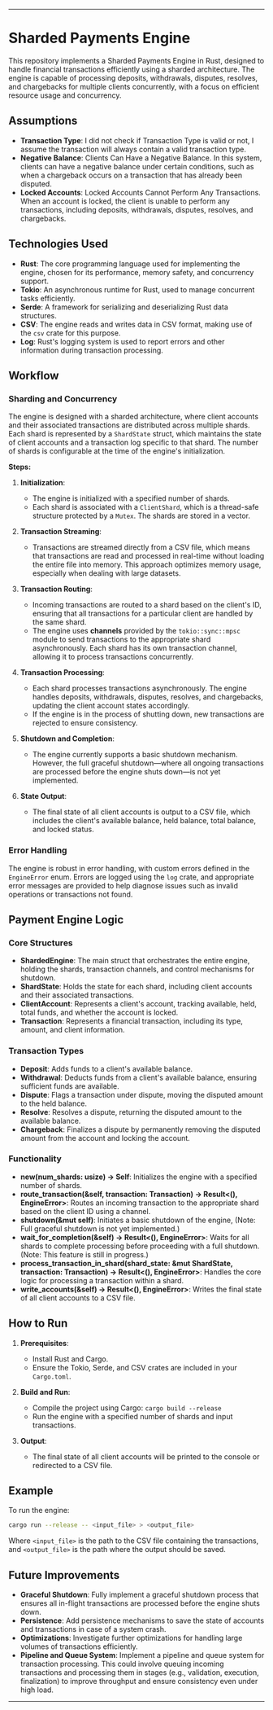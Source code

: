 
---


# Sharded Payments Engine

This repository implements a Sharded Payments Engine in Rust, designed to handle financial transactions efficiently using a sharded architecture. The engine is capable of processing deposits, withdrawals, disputes, resolves, and chargebacks for multiple clients concurrently, with a focus on efficient resource usage and concurrency.

## Assumptions
- **Transaction Type**: I did not check if  Transaction Type is valid or not, I assume the transaction will always contain a valid transaction type.
- **Negative Balance**: Clients Can Have a Negative Balance. In this system, clients can have a negative balance under certain conditions, such as when a chargeback occurs on a transaction that has already been disputed.
- **Locked Accounts**: Locked Accounts Cannot Perform Any Transactions. When an account is locked, the client is unable to perform any transactions, including deposits, withdrawals, disputes, resolves, and chargebacks.

## Technologies Used

- **Rust**: The core programming language used for implementing the engine, chosen for its performance, memory safety, and concurrency support.
- **Tokio**: An asynchronous runtime for Rust, used to manage concurrent tasks efficiently.
- **Serde**: A framework for serializing and deserializing Rust data structures.
- **CSV**: The engine reads and writes data in CSV format, making use of the `csv` crate for this purpose.
- **Log**: Rust's logging system is used to report errors and other information during transaction processing.

## Workflow

### Sharding and Concurrency

The engine is designed with a sharded architecture, where client accounts and their associated transactions are distributed across multiple shards. Each shard is represented by a `ShardState` struct, which maintains the state of client accounts and a transaction log specific to that shard. The number of shards is configurable at the time of the engine's initialization.

**Steps:**

1. **Initialization**:
    - The engine is initialized with a specified number of shards.
    - Each shard is associated with a `ClientShard`, which is a thread-safe structure protected by a `Mutex`. The shards are stored in a vector.

2. **Transaction Streaming**:
    - Transactions are streamed directly from a CSV file, which means that transactions are read and processed in real-time without loading the entire file into memory. This approach optimizes memory usage, especially when dealing with large datasets.

3. **Transaction Routing**:
    - Incoming transactions are routed to a shard based on the client's ID, ensuring that all transactions for a particular client are handled by the same shard.
    - The engine uses **channels** provided by the `tokio::sync::mpsc` module to send transactions to the appropriate shard asynchronously. Each shard has its own transaction channel, allowing it to process transactions concurrently.

4. **Transaction Processing**:
    - Each shard processes transactions asynchronously. The engine handles deposits, withdrawals, disputes, resolves, and chargebacks, updating the client account states accordingly.
    - If the engine is in the process of shutting down, new transactions are rejected to ensure consistency.

5. **Shutdown and Completion**:
    - The engine currently supports a basic shutdown mechanism. However, the full graceful shutdown—where all ongoing transactions are processed before the engine shuts down—is not yet implemented.

6. **State Output**:
    - The final state of all client accounts is output to a CSV file, which includes the client's available balance, held balance, total balance, and locked status.

### Error Handling

The engine is robust in error handling, with custom errors defined in the `EngineError` enum. Errors are logged using the `log` crate, and appropriate error messages are provided to help diagnose issues such as invalid operations or transactions not found.

## Payment Engine Logic

### Core Structures

- **ShardedEngine**: The main struct that orchestrates the entire engine, holding the shards, transaction channels, and control mechanisms for shutdown.
- **ShardState**: Holds the state for each shard, including client accounts and their associated transactions.
- **ClientAccount**: Represents a client's account, tracking available, held, total funds, and whether the account is locked.
- **Transaction**: Represents a financial transaction, including its type, amount, and client information.

### Transaction Types

- **Deposit**: Adds funds to a client's available balance.
- **Withdrawal**: Deducts funds from a client's available balance, ensuring sufficient funds are available.
- **Dispute**: Flags a transaction under dispute, moving the disputed amount to the held balance.
- **Resolve**: Resolves a dispute, returning the disputed amount to the available balance.
- **Chargeback**: Finalizes a dispute by permanently removing the disputed amount from the account and locking the account.

### Functionality

- **new(num_shards: usize) -> Self**: Initializes the engine with a specified number of shards.
- **route_transaction(&self, transaction: Transaction) -> Result<(), EngineError>**: Routes an incoming transaction to the appropriate shard based on the client ID using a channel.
- **shutdown(&mut self)**: Initiates a basic shutdown of the engine, (Note: Full graceful shutdown is not yet implemented.)
- **wait_for_completion(&self) -> Result<(), EngineError>**: Waits for all shards to complete processing before proceeding with a full shutdown. (Note: This feature is still in progress.)
- **process_transaction_in_shard(shard_state: &mut ShardState, transaction: Transaction) -> Result<(), EngineError>**: Handles the core logic for processing a transaction within a shard.
- **write_accounts(&self) -> Result<(), EngineError>**: Writes the final state of all client accounts to a CSV file.

## How to Run

1. **Prerequisites**:
    - Install Rust and Cargo.
    - Ensure the Tokio, Serde, and CSV crates are included in your `Cargo.toml`.

2. **Build and Run**:
    - Compile the project using Cargo: `cargo build --release`
    - Run the engine with a specified number of shards and input transactions.

3. **Output**:
    - The final state of all client accounts will be printed to the console or redirected to a CSV file.

## Example

To run the engine:

```bash
cargo run --release -- <input_file> > <output_file>
```

Where `<input_file>` is the path to the CSV file containing the transactions, and `<output_file>` is the path where the output should be saved.

## Future Improvements

- **Graceful Shutdown**: Fully implement a graceful shutdown process that ensures all in-flight transactions are processed before the engine shuts down.
- **Persistence**: Add persistence mechanisms to save the state of accounts and transactions in case of a system crash.
- **Optimizations**: Investigate further optimizations for handling large volumes of transactions efficiently.
- **Pipeline and Queue System**: Implement a pipeline and queue system for transaction processing. This could involve queuing incoming transactions and processing them in stages (e.g., validation, execution, finalization) to improve throughput and ensure consistency even under high load.

---
